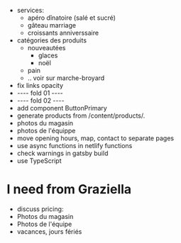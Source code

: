 - services:
  - apéro dînatoire (salé et sucré)
  - gâteau marriage
  - croissants anniverssaire
- catégories des produits
  - nouveautées
    - glaces
    - noël
  - pain
  - .. voir sur marche-broyard
- fix links opacity
- ---- fold 01 ----
- ---- fold 02 ----
- add component ButtonPrimary
- generate products from /content/products/.
- photos du magasin
- photos de l'équippe
- move opening hours, map, contact to separate pages
- use async functions in netlify functions
- check warnings in gatsby build
- use TypeScript

# I need from Graziella

- discuss pricing:
- Photos du magasin
- Photos de l'équipe
- vacances, jours fériés
